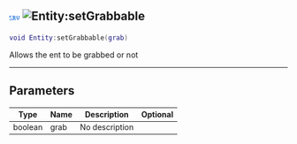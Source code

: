 ## ![server](../../.gitbook/assets/server.png) ![Entity](./readme/entity "mention"):setGrabbable

```lua
void Entity:setGrabbable(grab)
```

Allows the ent to be grabbed or not

------
## Parameters

| Type   | Name | Description | Optional |
| ------ | ---- | ----------- | -------: |
| boolean | grab | No description |  |

